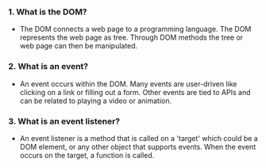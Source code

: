 ### 1. What is the DOM?
* The DOM connects a web page to a programming language. The DOM represents the web page as tree. Through DOM methods the tree or web page can then be manipulated.

### 2. What is an event?
* An event occurs within the DOM. Many events are user-driven like clicking on a link or filling out a form. Other events are tied to APIs and can be related to playing a video or animation.

### 3. What is an event listener?
* An event listener is a method that is called on a 'target' which could be a DOM element, or any other object that supports events. When the event occurs on the target, a function is called.